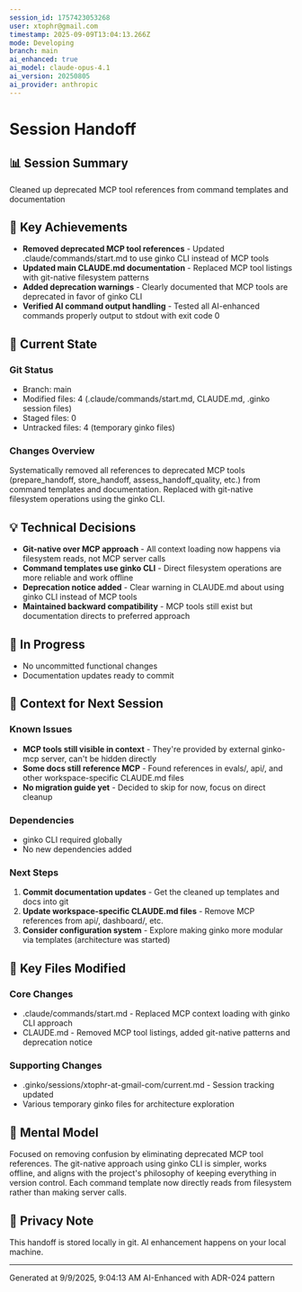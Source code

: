 ```yaml
---
session_id: 1757423053268
user: xtophr@gmail.com
timestamp: 2025-09-09T13:04:13.266Z
mode: Developing
branch: main
ai_enhanced: true
ai_model: claude-opus-4.1
ai_version: 20250805
ai_provider: anthropic
---
```


# Session Handoff

## 📊 Session Summary
Cleaned up deprecated MCP tool references from command templates and documentation

## 🎯 Key Achievements
- **Removed deprecated MCP tool references** - Updated .claude/commands/start.md to use ginko CLI instead of MCP tools
- **Updated main CLAUDE.md documentation** - Replaced MCP tool listings with git-native filesystem patterns
- **Added deprecation warnings** - Clearly documented that MCP tools are deprecated in favor of ginko CLI
- **Verified AI command output handling** - Tested all AI-enhanced commands properly output to stdout with exit code 0

## 🔄 Current State

### Git Status
- Branch: main
- Modified files: 4 (.claude/commands/start.md, CLAUDE.md, .ginko session files)
- Staged files: 0
- Untracked files: 4 (temporary ginko files)

### Changes Overview
Systematically removed all references to deprecated MCP tools (prepare_handoff, store_handoff, assess_handoff_quality, etc.) from command templates and documentation. Replaced with git-native filesystem operations using the ginko CLI.

## 💡 Technical Decisions
- **Git-native over MCP approach** - All context loading now happens via filesystem reads, not MCP server calls
- **Command templates use ginko CLI** - Direct filesystem operations are more reliable and work offline
- **Deprecation notice added** - Clear warning in CLAUDE.md about using ginko CLI instead of MCP tools
- **Maintained backward compatibility** - MCP tools still exist but documentation directs to preferred approach

## 🚧 In Progress
- No uncommitted functional changes
- Documentation updates ready to commit

## 📝 Context for Next Session

### Known Issues
- **MCP tools still visible in context** - They're provided by external ginko-mcp server, can't be hidden directly
- **Some docs still reference MCP** - Found references in evals/, api/, and other workspace-specific CLAUDE.md files
- **No migration guide yet** - Decided to skip for now, focus on direct cleanup

### Dependencies
- ginko CLI required globally
- No new dependencies added

### Next Steps
1. **Commit documentation updates** - Get the cleaned up templates and docs into git
2. **Update workspace-specific CLAUDE.md files** - Remove MCP references from api/, dashboard/, etc.
3. **Consider configuration system** - Explore making ginko more modular via templates (architecture was started)

## 📁 Key Files Modified

### Core Changes
- .claude/commands/start.md - Replaced MCP context loading with ginko CLI approach
- CLAUDE.md - Removed MCP tool listings, added git-native patterns and deprecation notice

### Supporting Changes
- .ginko/sessions/xtophr-at-gmail-com/current.md - Session tracking updated
- Various temporary ginko files for architecture exploration

## 🧠 Mental Model
Focused on removing confusion by eliminating deprecated MCP tool references. The git-native approach using ginko CLI is simpler, works offline, and aligns with the project's philosophy of keeping everything in version control. Each command template now directly reads from filesystem rather than making server calls.

## 🔐 Privacy Note
This handoff is stored locally in git. AI enhancement happens on your local machine.

---
Generated at 9/9/2025, 9:04:13 AM
AI-Enhanced with ADR-024 pattern